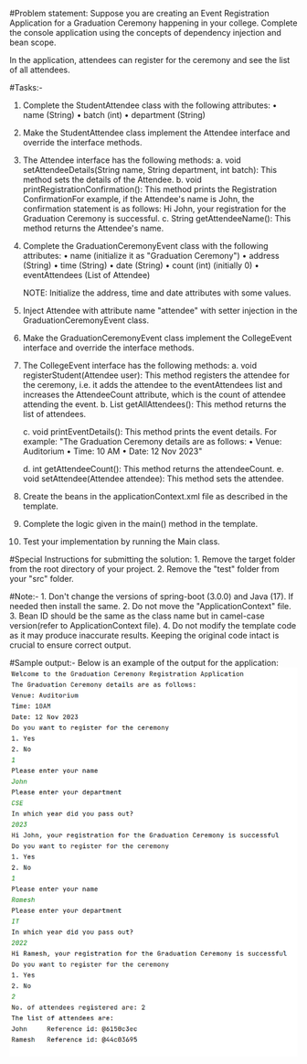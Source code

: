 #Problem statement:
Suppose you are creating an Event Registration Application for a Graduation Ceremony happening in your college. Complete the console application using the concepts of dependency injection and bean scope.

In the application, attendees can register for the ceremony and see the list of all attendees.

#Tasks:-
1. Complete the StudentAttendee class with the following attributes:
    • name (String)
    • batch (int)
    • department (String)

2. Make the StudentAttendee class implement the Attendee interface and override the interface methods.

3. The Attendee interface has the following methods:
    a. void setAttendeeDetails(String name, String department, int batch): This method sets the details of the Attendee.
    b. void printRegistrationConfirmation(): This method prints the Registration ConfirmationFor example, if the Attendee's name is John, the confirmation statement is as follows: Hi John, your registration for the Graduation Ceremony is successful.
    c. String getAttendeeName(): This method returns the Attendee's name.

4. Complete the GraduationCeremonyEvent class with the following attributes:
    • name (initialize it as "Graduation Ceremony")
    • address (String)
    • time (String)
    • date (String)
    • count (int) (initially 0)
    • eventAttendees (List of Attendee)

    NOTE: Initialize the address, time and date attributes with some values.
    
5. Inject Attendee with attribute name "attendee" with setter injection in the GraduationCeremonyEvent class.
6. Make the GraduationCeremonyEvent class implement the CollegeEvent interface and override the interface methods.

7. The CollegeEvent interface has the following methods:
    a. void registerStudent(Attendee user): This method registers the attendee for the ceremony, i.e. it adds the attendee to the eventAttendees list and increases the AttendeeCount attribute, which is the count of attendee attending the event.
    b. List getAllAttendees(): This method returns the list of attendees.
    
    c. void printEventDetails(): This method prints the event details. For example:
    "The Graduation Ceremony details are as follows:
    • Venue: Auditorium
    • Time: 10 AM
    • Date: 12 Nov 2023"
    
    d. int getAttendeeCount(): This method returns the attendeeCount.
    e. void setAttendee(Attendee attendee): This method sets the attendee.
    
8. Create the beans in the applicationContext.xml file as described in the template.
9. Complete the logic given in the main() method in the template.
10. Test your implementation by running the Main class.


#Special Instructions for submitting the solution:
    1. Remove the target folder from the root directory of your project.
    2. Remove the "test" folder from your "src" folder.
    
    
#Note:-
    1. Don't change the versions of spring-boot (3.0.0) and Java (17). If needed then install the same.
    2. Do not move the "ApplicationContext" file.
    3. Bean ID should be the same as the class name but in camel-case version(refer to ApplicationContext file).
    4. Do not modify the template code as it may produce inaccurate results. Keeping the original code intact is crucial to ensure correct output.

#Sample output:-
Below is an example of the output for the application:
![Sample Output](assets/sample-output.png)




